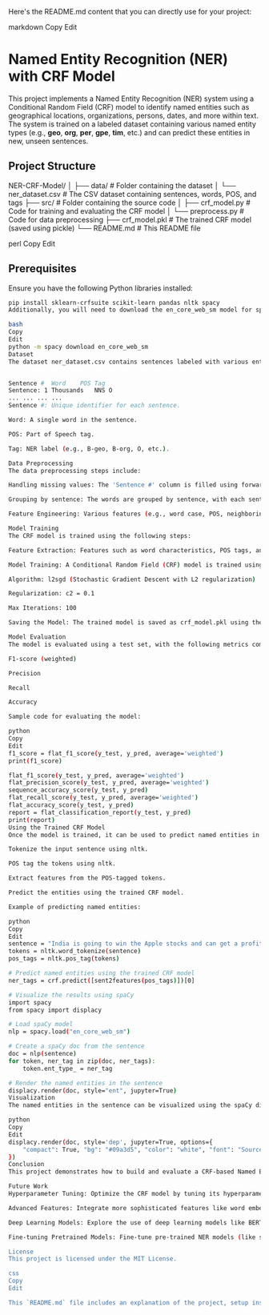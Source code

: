 Here's the README.md content that you can directly use for your project:

markdown
Copy
Edit
# Named Entity Recognition (NER) with CRF Model

This project implements a Named Entity Recognition (NER) system using a Conditional Random Field (CRF) model to identify named entities such as geographical locations, organizations, persons, dates, and more within text. The system is trained on a labeled dataset containing various named entity types (e.g., **geo**, **org**, **per**, **gpe**, **tim**, etc.) and can predict these entities in new, unseen sentences.

## Project Structure

NER-CRF-Model/ │ ├── data/ # Folder containing the dataset │ └── ner_dataset.csv # The CSV dataset containing sentences, words, POS, and tags ├── src/ # Folder containing the source code │ ├── crf_model.py # Code for training and evaluating the CRF model │ └── preprocess.py # Code for data preprocessing ├── crf_model.pkl # The trained CRF model (saved using pickle) └── README.md # This README file

perl
Copy
Edit

## Prerequisites

Ensure you have the following Python libraries installed:

```bash
pip install sklearn-crfsuite scikit-learn pandas nltk spacy
Additionally, you will need to download the en_core_web_sm model for spaCy:

bash
Copy
Edit
python -m spacy download en_core_web_sm
Dataset
The dataset ner_dataset.csv contains sentences labeled with various entity types (e.g., geo, org, per, gpe, tim, etc.). It is structured as follows:


Sentence #	Word	POS	Tag
Sentence: 1	Thousands	NNS	O
...	...	...	...
Sentence #: Unique identifier for each sentence.

Word: A single word in the sentence.

POS: Part of Speech tag.

Tag: NER label (e.g., B-geo, B-org, O, etc.).

Data Preprocessing
The data preprocessing steps include:

Handling missing values: The 'Sentence #' column is filled using forward filling (ffill method).

Grouping by sentence: The words are grouped by sentence, with each sentence represented as a list of tuples containing the word, its part of speech (POS) tag, and the corresponding NER label.

Feature Engineering: Various features (e.g., word case, POS, neighboring words) are extracted from each word in the sentence for model training.

Model Training
The CRF model is trained using the following steps:

Feature Extraction: Features such as word characteristics, POS tags, and neighboring words are extracted for each word in the sentence.

Model Training: A Conditional Random Field (CRF) model is trained using the sklearn-crfsuite library. The following hyperparameters are used:

Algorithm: l2sgd (Stochastic Gradient Descent with L2 regularization)

Regularization: c2 = 0.1

Max Iterations: 100

Saving the Model: The trained model is saved as crf_model.pkl using the pickle library for future use.

Model Evaluation
The model is evaluated using a test set, with the following metrics computed:

F1-score (weighted)

Precision

Recall

Accuracy

Sample code for evaluating the model:

python
Copy
Edit
f1_score = flat_f1_score(y_test, y_pred, average='weighted')
print(f1_score)

flat_f1_score(y_test, y_pred, average='weighted')
flat_precision_score(y_test, y_pred, average='weighted')
sequence_accuracy_score(y_test, y_pred)
flat_recall_score(y_test, y_pred, average='weighted')
flat_accuracy_score(y_test, y_pred)
report = flat_classification_report(y_test, y_pred)
print(report)
Using the Trained CRF Model
Once the model is trained, it can be used to predict named entities in new sentences. The steps to predict are:

Tokenize the input sentence using nltk.

POS tag the tokens using nltk.

Extract features from the POS-tagged tokens.

Predict the entities using the trained CRF model.

Example of predicting named entities:

python
Copy
Edit
sentence = "India is going to win the Apple stocks and can get a profit of 2 billion dollars in the next year 2020 with 2kg of apples"
tokens = nltk.word_tokenize(sentence)
pos_tags = nltk.pos_tag(tokens)

# Predict named entities using the trained CRF model
ner_tags = crf.predict([sent2features(pos_tags)])[0]

# Visualize the results using spaCy
import spacy
from spacy import displacy

# Load spaCy model
nlp = spacy.load("en_core_web_sm")

# Create a spaCy doc from the sentence
doc = nlp(sentence)
for token, ner_tag in zip(doc, ner_tags):
    token.ent_type_ = ner_tag

# Render the named entities in the sentence
displacy.render(doc, style="ent", jupyter=True)
Visualization
The named entities in the sentence can be visualized using the spaCy displacy tool. The entities will be highlighted in the rendered sentence.

python
Copy
Edit
displacy.render(doc, style='dep', jupyter=True, options={
    "compact": True, "bg": "#09a3d5", "color": "white", "font": "Source Sans Pro", "fine_grained": True
})
Conclusion
This project demonstrates how to build and evaluate a CRF-based Named Entity Recognition system. The trained model is capable of recognizing and classifying named entities in text. The model can be extended further by adding more advanced features, fine-tuning hyperparameters, or experimenting with other machine learning models.

Future Work
Hyperparameter Tuning: Optimize the CRF model by tuning its hyperparameters for better performance.

Advanced Features: Integrate more sophisticated features like word embeddings (e.g., GloVe, Word2Vec).

Deep Learning Models: Explore the use of deep learning models like BERT for NER.

Fine-tuning Pretrained Models: Fine-tune pre-trained NER models (like spaCy's NER model) for the custom dataset.

License
This project is licensed under the MIT License.

css
Copy
Edit

This `README.md` file includes an explanation of the project, setup instructions, how to use the model, and evaluation methods. It also provides a clear structure and an outline for future work. You can place this content in the `README.md` file of your repository.







